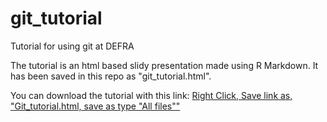 # git_tutorial
Tutorial for using git at DEFRA

The tutorial is an html based slidy presentation made using R Markdown. It has been saved in this repo as "git_tutorial.html".

You can download the tutorial with this link:
<a href="https://github.com/FoodchainStats/git_tutorial/raw/master/git_tutorial.html" download="Git_tutorial.html">Right Click, Save link as, "Git_tutorial.html, save as type "All files""</a>


